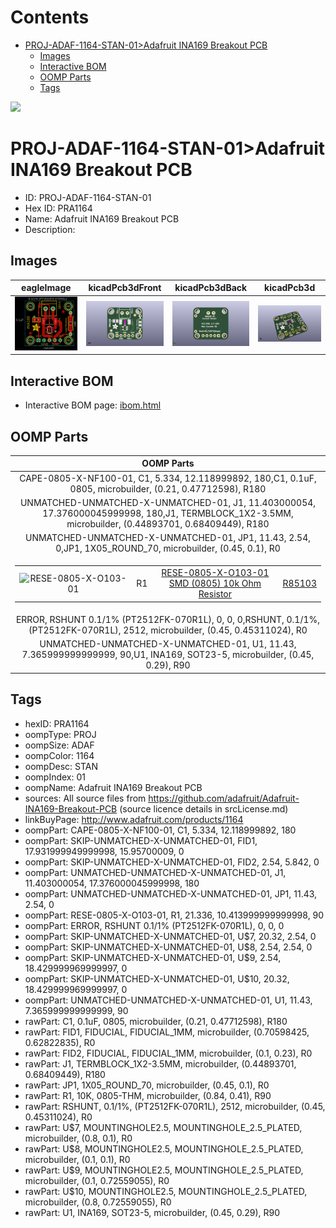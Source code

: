 



Contents
========

* [PROJ-ADAF-1164-STAN-01>Adafruit INA169 Breakout PCB](#proj-adaf-1164-stan-01adafruit-ina169-breakout-pcb)
	* [Images](#images)
	* [Interactive BOM](#interactive-bom)
	* [OOMP Parts](#oomp-parts)
	* [Tags](#tags)
  
![][im]
# PROJ-ADAF-1164-STAN-01>Adafruit INA169 Breakout PCB

- ID: PROJ-ADAF-1164-STAN-01
- Hex ID: PRA1164
- Name: Adafruit INA169 Breakout PCB
- Description: 

## Images
  
  

|eagleImage|kicadPcb3dFront|kicadPcb3dBack|kicadPcb3d|
| :---: | :---: | :---: | :---: |
|[![eagleImage](eagleImage_140.png)](eagleImage_600.png)|[![kicadPcb3dFront](kicadPcb3dFront_140.png)](kicadPcb3dFront_600.png)|[![kicadPcb3dBack](kicadPcb3dBack_140.png)](kicadPcb3dBack_600.png)|[![kicadPcb3d](kicadPcb3d_140.png)](kicadPcb3d_600.png)|

## Interactive BOM

- Interactive BOM page: [ibom.html](kicad/bom/ibom.html)

## OOMP Parts
  

|OOMP Parts|
| :---: |
|CAPE-0805-X-NF100-01, C1, 5.334, 12.118999892, 180,C1, 0.1uF, 0805, microbuilder, (0.21, 0.47712598), R180|
|UNMATCHED-UNMATCHED-X-UNMATCHED-01, J1, 11.403000054, 17.376000045999998, 180,J1, TERMBLOCK_1X2-3.5MM, microbuilder, (0.44893701, 0.68409449), R180|
|UNMATCHED-UNMATCHED-X-UNMATCHED-01, JP1, 11.43, 2.54, 0,JP1, 1X05_ROUND_70, microbuilder, (0.45, 0.1), R0|
|<table><tr><td>![RESE-0805-X-O103-01](https://raw.githubusercontent.com/oomlout/oomlout_OOMP_parts/main/RESE-0805-X-O103-01/image_140.jpg)</td><td> R1</td><td>[RESE-0805-X-O103-01<br>SMD (0805) 10k Ohm Resistor](https://github.com/oomlout/oomlout_OOMP_parts/tree/main/RESE-0805-X-O103-01/)</td><td>[R85103](https://github.com/oomlout/oomlout_OOMP_parts/tree/main/RESE-0805-X-O103-01/)</td></tr></table>|
|ERROR, RSHUNT 0.1/1% (PT2512FK-070R1L), 0, 0, 0,RSHUNT, 0.1/1%, (PT2512FK-070R1L), 2512, microbuilder, (0.45, 0.45311024), R0|
|UNMATCHED-UNMATCHED-X-UNMATCHED-01, U1, 11.43, 7.365999999999999, 90,U1, INA169, SOT23-5, microbuilder, (0.45, 0.29), R90|

## Tags

- hexID: PRA1164
- oompType: PROJ
- oompSize: ADAF
- oompColor: 1164
- oompDesc: STAN
- oompIndex: 01
- oompName: Adafruit INA169 Breakout PCB
- sources: All source files from https://github.com/adafruit/Adafruit-INA169-Breakout-PCB (source licence details in srcLicense.md)
- linkBuyPage: http://www.adafruit.com/products/1164
- oompPart: CAPE-0805-X-NF100-01, C1, 5.334, 12.118999892, 180
- oompPart: SKIP-UNMATCHED-X-UNMATCHED-01, FID1, 17.931999949999998, 15.95700009, 0
- oompPart: SKIP-UNMATCHED-X-UNMATCHED-01, FID2, 2.54, 5.842, 0
- oompPart: UNMATCHED-UNMATCHED-X-UNMATCHED-01, J1, 11.403000054, 17.376000045999998, 180
- oompPart: UNMATCHED-UNMATCHED-X-UNMATCHED-01, JP1, 11.43, 2.54, 0
- oompPart: RESE-0805-X-O103-01, R1, 21.336, 10.413999999999998, 90
- oompPart: ERROR, RSHUNT 0.1/1% (PT2512FK-070R1L), 0, 0, 0
- oompPart: SKIP-UNMATCHED-X-UNMATCHED-01, U$7, 20.32, 2.54, 0
- oompPart: SKIP-UNMATCHED-X-UNMATCHED-01, U$8, 2.54, 2.54, 0
- oompPart: SKIP-UNMATCHED-X-UNMATCHED-01, U$9, 2.54, 18.429999969999997, 0
- oompPart: SKIP-UNMATCHED-X-UNMATCHED-01, U$10, 20.32, 18.429999969999997, 0
- oompPart: UNMATCHED-UNMATCHED-X-UNMATCHED-01, U1, 11.43, 7.365999999999999, 90
- rawPart: C1, 0.1uF, 0805, microbuilder, (0.21, 0.47712598), R180
- rawPart: FID1, FIDUCIAL, FIDUCIAL_1MM, microbuilder, (0.70598425, 0.62822835), R0
- rawPart: FID2, FIDUCIAL, FIDUCIAL_1MM, microbuilder, (0.1, 0.23), R0
- rawPart: J1, TERMBLOCK_1X2-3.5MM, microbuilder, (0.44893701, 0.68409449), R180
- rawPart: JP1, 1X05_ROUND_70, microbuilder, (0.45, 0.1), R0
- rawPart: R1, 10K, 0805-THM, microbuilder, (0.84, 0.41), R90
- rawPart: RSHUNT, 0.1/1%, (PT2512FK-070R1L), 2512, microbuilder, (0.45, 0.45311024), R0
- rawPart: U$7, MOUNTINGHOLE2.5, MOUNTINGHOLE_2.5_PLATED, microbuilder, (0.8, 0.1), R0
- rawPart: U$8, MOUNTINGHOLE2.5, MOUNTINGHOLE_2.5_PLATED, microbuilder, (0.1, 0.1), R0
- rawPart: U$9, MOUNTINGHOLE2.5, MOUNTINGHOLE_2.5_PLATED, microbuilder, (0.1, 0.72559055), R0
- rawPart: U$10, MOUNTINGHOLE2.5, MOUNTINGHOLE_2.5_PLATED, microbuilder, (0.8, 0.72559055), R0
- rawPart: U1, INA169, SOT23-5, microbuilder, (0.45, 0.29), R90



[im]: kicadPcb3d_450.png
